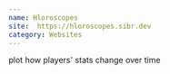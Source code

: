 ```yaml
---
name: Hloroscopes
site:  https://hloroscopes.sibr.dev
category: Websites
---
```

plot how players' stats change over time
